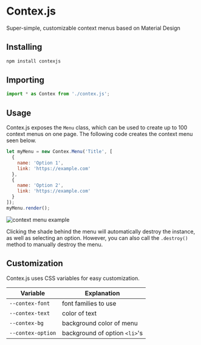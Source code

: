 # Contex.js
Super-simple, customizable context menus based on Material Design

## Installing
```bash
npm install contexjs
```

## Importing
```javascript
import * as Contex from './contex.js';
```

## Usage
Contex.js exposes the `Menu` class, which can be used to create up to 100 context menus on one page.  The following code creates the context menu seen below.

```javascript
let myMenu = new Contex.Menu('Title', [
  {
    name: 'Option 1',
    link: 'https://example.com'
  },
  {
    name: 'Option 2',
    link: 'https://example.com'
  }
]);
myMenu.render();
```

![context menu example](https://i.ibb.co/g6L7gfJ/image.png)

Clicking the shade behind the menu will automatically destroy the instance, as well as selecting an option.  However, you can also call the `.destroy()` method to manually destroy the menu.

## Customization
Contex.js uses CSS variables for easy customization.  

| Variable          | Explanation                   |
|-------------------|-------------------------------|
| `--contex-font`   | font families to use          |
| `--contex-text`   | color of text                 |
| `--contex-bg`     | background color of menu      |
| `--contex-option` | background of option `<li>`'s |
